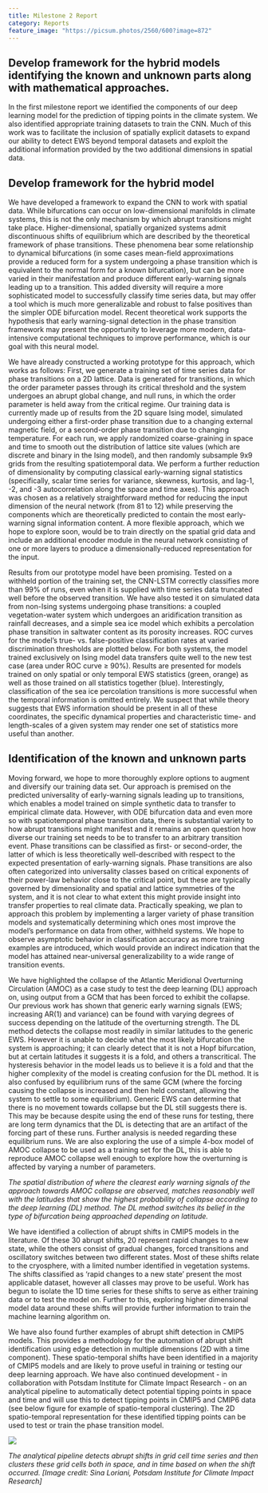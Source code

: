 ```yaml
---
title: Milestone 2 Report
category: Reports
feature_image: "https://picsum.photos/2560/600?image=872"
---
```


<!-- more -->

## Develop framework for the hybrid models identifying the known and unknown parts along with mathematical approaches.
In the first milestone report we identified the components of our deep learning model for the prediction of tipping points in the climate system. We also identified appropriate training datasets to train the CNN. Much of this work was to facilitate the inclusion of spatially explicit datasets to expand our ability to detect EWS beyond temporal datasets and exploit the additional information provided by the two additional dimensions in spatial data.

## Develop framework for the hybrid model
We have developed a framework to expand the CNN to work with spatial data. While bifurcations can occur on low-dimensional manifolds in climate systems, this is not the only mechanism by which abrupt transitions might take place. Higher-dimensional, spatially organized systems admit discontinuous shifts of equilibrium which are described by the theoretical framework of phase transitions. These phenomena bear some relationship to dynamical bifurcations (in some cases mean-field approximations provide a reduced form for a system undergoing a phase transition which is equivalent to the normal form for a known bifurcation), but can be more varied in their manifestation and produce different early-warning signals leading up to a transition. This added diversity will require a more sophisticated model to successfully classify time series data, but may offer a tool which is much more generalizable and robust to false positives than the simpler ODE bifurcation model. Recent theoretical work supports the hypothesis that early warning-signal detection in the phase transition framework may present the opportunity to leverage more modern, data-intensive computational techniques to improve performance, which is our goal with this neural model.

We have already constructed a working prototype for this approach, which works as follows: First, we generate a training set of time series data for phase transitions on a 2D lattice. Data is generated for transitions, in which the order parameter passes through its critical threshold and the system undergoes an abrupt global change, and null runs, in which the order parameter is held away from the critical regime. Our training data is currently made up of results from the 2D square Ising model, simulated undergoing either a first-order phase transition due to a changing external magnetic field, or a second-order phase transition due to changing temperature. For each run, we apply randomized coarse-graining in space and time to smooth out the distribution of lattice site values (which are discrete and binary in the Ising model), and then randomly subsample 9x9 grids from the resulting spatiotemporal data. We perform a further reduction of dimensionality by computing classical early-warning signal statistics (specifically, scalar time series for variance, skewness, kurtosis, and lag-1, -2, and -3 autocorrelation along the space and time axes). This approach was chosen as a relatively straightforward method for reducing the input dimension of the neural network (from 81 to 12) while preserving the components which are theoretically predicted to contain the most early-warning signal information content. A more flexible approach, which we hope to explore soon, would be to train directly on the spatial grid data and include an additional encoder module in the neural network consisting of one or more layers to produce a dimensionally-reduced representation for the input.



Results from our prototype model have been promising. Tested on a withheld portion of the training set, the CNN-LSTM correctly classifies more than 99% of runs, even when it is supplied with time series data truncated well before the observed transition. We have also tested it on simulated data from non-Ising systems undergoing phase transitions: a coupled vegetation-water system which undergoes an aridification transition as rainfall decreases, and a simple sea ice model which exhibits a percolation phase transition in saltwater content as its porosity increases. ROC curves for the model’s true- vs. false-positive classification rates at varied discrimination thresholds are plotted below. For both systems, the model trained exclusively on Ising model data transfers quite well to the new test case (area under ROC curve ≥ 90%). Results are presented for models trained on only spatial or only temporal EWS statistics (green, orange) as well as those trained on all statistics together (blue). Interestingly, classification of the sea ice percolation transitions is more successful when the temporal information is omitted entirely. We suspect that while theory suggests that EWS information should be present in all of these coordinates, the specific dynamical properties and characteristic time- and length-scales of a given system may render one set of statistics more useful than another.

## Identification of the known and unknown parts
Moving forward, we hope to more thoroughly explore options to augment and diversify our training data set. Our approach is premised on the predicted universality of early-warning signals leading up to transitions, which enables a model trained on simple synthetic data to transfer to empirical climate data. However, with ODE bifurcation data and even more so with spatiotemporal phase transition data, there is substantial variety to how abrupt transitions might manifest and it remains an open question how diverse our training set needs to be to transfer to an arbitrary transition event. Phase transitions can be classified as first- or second-order, the latter of which is less theoretically well-described with respect to the expected presentation of early-warning signals. Phase transitions are also often categorized into universality classes based on critical exponents of their power-law behavior close to the critical point, but these are typically governed by dimensionality and spatial and lattice symmetries of the system, and it is not clear to what extent this might provide insight into transfer properties to real climate data. Practically speaking, we plan to approach this problem by implementing a larger variety of phase transition models and systematically determining which ones most improve the model’s performance on data from other, withheld systems. We hope to observe asymptotic behavior in classification accuracy as more training examples are introduced, which would provide an indirect indication that the model has attained near-universal generalizability to a wide range of transition events.

We have highlighted the collapse of the Atlantic Meridional Overturning Circulation (AMOC) as a case study to test the deep learning (DL) approach on, using output from a GCM that has been forced to exhibit the collapse. Our previous work has shown that generic early warning signals (EWS; increasing AR(1) and variance) can be found with varying degrees of success depending on the latitude of the overturning strength. The DL method detects the collapse most readily in similar latitudes to the generic EWS. However it is unable to decide what the most likely bifurcation the system is approaching; it can clearly detect that it is not a Hopf bifurcation, but at certain latitudes it suggests it is a fold, and others a transcritical. The hysteresis behavior in the model leads us to believe it is a fold and that the higher complexity of the model is creating confusion for the DL method. It is also confused by equilibrium runs of the same GCM (where the forcing causing the collapse is increased and then held constant, allowing the system to settle to some equilibrium). Generic EWS can determine that there is no movement towards collapse but the DL still suggests there is. This may be because despite using the end of these runs for testing, there are long term dynamics that the DL is detecting that are an artifact of the forcing part of these runs. Further analysis is needed regarding these equilibrium runs. We are also exploring the use of a simple 4-box model of AMOC collapse to be used as a training set for the DL, this is able to reproduce AMOC collapse well enough to explore how the overturning is affected by varying a number of parameters.

*The spatial distribution of where the clearest early warning signals of the approach towards AMOC collapse are observed, matches reasonably well with the latitudes that show the highest probability of collapse according to the deep learning (DL) method. The DL method switches its belief in the type of bifurcation being approached depending on latitude.*

We have identified a collection of abrupt shifts in CMIP5 models in the literature. Of these 30 abrupt shifts, 20 represent rapid changes to a new state, while the others consist of gradual changes, forced transitions and oscillatory switches between two different states. Most of these shifts relate to the cryosphere, with a limited number identified in vegetation systems. The shifts classified as ‘rapid changes to a new state’ present the most applicable dataset, however all classes may prove to be useful. Work has begun to isolate the 1D time series for these shifts to serve as either training data or to test the model on. Further to this, exploring higher dimensional model data around these shifts will provide further information to train the machine learning algorithm on. 

We have also found further examples of abrupt shift detection in CMIP5 models. This provides a methodology for the automation of abrupt shift identification using edge detection in multiple dimensions (2D with a time component). These spatio-temporal shifts have been identified in a majority of CMIP5 models and are likely to prove useful in training or testing our deep learning approach. We have also continued development - in collaboration with Potsdam Institute for Climate Impact Research - on an analytical pipeline to automatically detect potential tipping points in space and time and will use this to detect tipping points in CMIP5 and CMIP6 data (see below figure for example of spatio-temporal clustering). The 2D spatio-temporal representation for these identified tipping points can be used to test or train the phase transition model.

![](https://jabrams23.github.io/UoE-UW-DARPA/assets/images/clustering.png)

*The analytical pipeline detects abrupt shifts in grid cell time series and then clusters these grid cells both in space, and in time based on when the shift occurred. [Image credit: Sina Loriani, Potsdam Institute for Climate Impact Research]*
